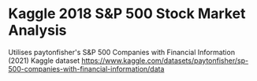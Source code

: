 # Kaggle 2018 S&P 500 Stock Market Analysis
Utilises paytonfisher's S&P 500 Companies with Financial Information (2021) Kaggle dataset https://www.kaggle.com/datasets/paytonfisher/sp-500-companies-with-financial-information/data
